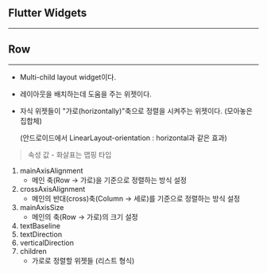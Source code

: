 <h2>Flutter Widgets</h2>

<hr>

<h2>Row</h2>

<hr>

- Multi-child layout widget이다.

- 레이아웃을 배치하는데 도움을 주는 위젯이다.

- 자식 위젯들이 "가로(horizontally)"축으로 정렬을 시켜주는 위젯이다. (모아놓은 집합체)

  (안드로이드에서 LinearLayout-orientation : horizontal과 같은 효과)



> 속성 값 - 화살표는 맵핑 타입

1. mainAxisAlignment
   - 메인 축(Row -> 가로)을 기준으로 정렬하는 방식 설정
2. crossAxisAlignment
   - 메인의 반대(cross)축(Column -> 세로)를 기준으로 정렬하는 방식 설정
3. mainAxisSize
   - 메인의 축(Row -> 가로)의 크기 설정
4. textBaseline
5. textDirection
6. verticalDirection
7. children
   - 가로로 정렬할 위젯들 (리스트 형식)



